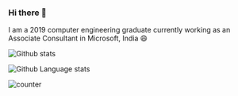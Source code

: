 ### Hi there 👋

I am a 2019 computer engineering graduate currently working as an Associate Consultant in Microsoft, India 😄

![Github stats](https://github-readme-stats.vercel.app/api?username=showndarya&show_icons=true&theme=dracula&count_private=true)

![Github Language stats](https://github-readme-stats.vercel.app/api/top-langs/?username=anuraghazra&langs_count=8&theme=dracula)

![counter](https://eng64hrnquaxti9.m.pipedream.net)

<!--
**Showndarya/Showndarya** is a ✨ _special_ ✨ repository because its `README.md` (this file) appears on your GitHub profile.

Here are some ideas to get you started:

- 🔭 I’m currently working on ...
- 🌱 I’m currently learning ...
- 👯 I’m looking to collaborate on ...
- 🤔 I’m looking for help with ...
- 💬 Ask me about ...
- 📫 How to reach me: ...
- 😄 Pronouns: ...
- ⚡ Fun fact: ...
-->
